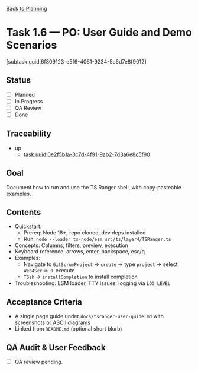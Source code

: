 [Back to Planning](./planning.md)

# Task 1.6 — PO: User Guide and Demo Scenarios

[subtask:uuid:6f809123-e5f6-4061-9234-5c6d7e8f9012]

## Status
- [ ] Planned
- [ ] In Progress
- [ ] QA Review
- [ ] Done

## Traceability
- up
  - [task:uuid:0e2f5b1a-3c7d-4f91-9ab2-7d3a6e8c5f90](./task-1.md)

## Goal
Document how to run and use the TS Ranger shell, with copy-pasteable examples.

## Contents
- Quickstart:
  - Prereq: Node 18+, repo cloned, dev deps installed
  - Run: `node --loader ts-node/esm src/ts/layer4/TSRanger.ts`
- Concepts: Columns, filters, preview, execution
- Keyboard reference: arrows, enter, backspace, esc/q
- Examples:
  - Navigate to `GitScrumProject` → `create` → type `project` → select `Web4Scrum` → execute
  - `TSsh` → `installCompletion` to install completion
- Troubleshooting: ESM loader, TTY issues, logging via `LOG_LEVEL`

## Acceptance Criteria
- A single page guide under `docs/tsranger-user-guide.md` with screenshots or ASCII diagrams
- Linked from `README.md` (optional short blurb)

## QA Audit & User Feedback
- [ ] QA review pending.